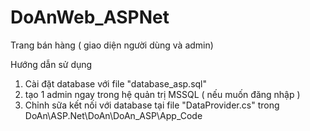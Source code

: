 # DoAnWeb_ASPNet
Trang bán hàng ( giao diện người dùng và admin)


Hướng dẫn sử dụng

1. Cài đặt database với file "database_asp.sql"
2. tạo 1 admin ngay trong hệ quản trị MSSQL ( nếu muốn đăng nhập )
3. Chỉnh sữa kết nối với database tại file "DataProvider.cs" trong DoAn\ASP.Net\DoAn\DoAn_ASP\App_Code

